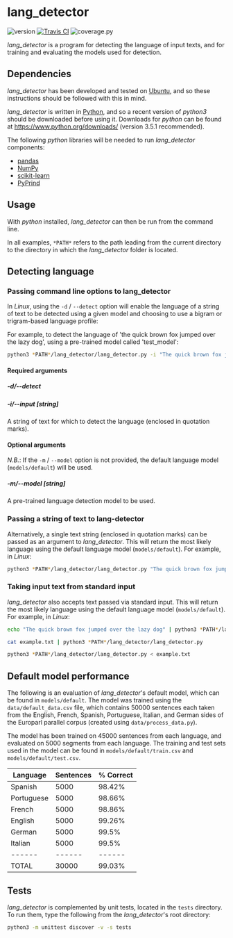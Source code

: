 # lang_detector

![version](https://img.shields.io/badge/version-0.1-important.svg) [![Travis CI](https://travis-ci.org/steveneale/lang_detector.svg?branch=master)](https://travis-ci.org/steveneale/lang_detector) ![coverage.py](https://img.shields.io/badge/coverage-46%25-yellow.svg)

*lang_detector* is a program for detecting the language of input texts, and for training and evaluating the models used for detection.


## Dependencies

*lang_detector* has been developed and tested on [Ubuntu](https://www.ubuntu.com/), and so these instructions should be followed with this in mind.

*lang_detector* is written in [Python](https://www.python.org/), and so a recent version of *python3* should be downloaded before using it. Downloads for *python* can be found at https://www.python.org/downloads/ (version 3.5.1 recommended).

The following *python* libraries will be needed to run *lang_detector* components:
* [pandas](https://pandas.pydata.org/)
* [NumPy](http://www.numpy.org/)
* [scikit-learn](https://scikit-learn.org/stable/)
* [PyPrind](https://pypi.org/project/PyPrind/)


## Usage

With *python* installed, *lang_detector* can then be run from the command line.

In all examples, `*PATH*` refers to the path leading from the current directory to the directory in which the *lang_detector* folder is located.


## Detecting language

### Passing command line options to lang_detector

In *Linux*, using the `-d` / `--detect` option will enable the language of a string of text to be detected using a given model and choosing to use a bigram or trigram-based language profile:

For example, to detect the language of 'the quick brown fox jumped over the lazy dog', using a pre-trained model called 'test_model':

```bash
python3 *PATH*/lang_detector/lang_detector.py -i "The quick brown fox jumped over the lazy dog" -m models/test_model
```

#### Required arguments

##### -d/--detect

##### -i/--input [*string*]

A string of text for which to detect the language (enclosed in quotation marks). 

#### Optional arguments

*N.B.*: If the `-m` / `--model` option is not provided, the default language model (`models/default`) will be used.

##### -m/--model [*string*]

A pre-trained language detection model to be used.


### Passing a string of text to lang-detector

Alternatively, a single text string (enclosed in quotation marks) can be passed as an argument to *lang_detector*. This will return the most likely language using the default language model (`models/default`). For example, in *Linux*:

```bash
python3 *PATH*/lang_detector/lang_detector.py "The quick brown fox jumped over the lazy dog"
```

### Taking input text from standard input

*lang_detector* also accepts text passed via standard input. This will return the most likely language using the default language model (`models/default`). For example, in *Linux*:

```bash
echo "The quick brown fox jumped over the lazy dog" | python3 *PATH*/lang_detector/lang_detector.py
```

```bash
cat example.txt | python3 *PATH*/lang_detector/lang_detector.py
```

```bash
python3 *PATH*/lang_detector/lang_detector.py < example.txt
```


## Default model performance

The following is an evaluation of *lang_detector*'s default model, which can be found in `models/default`. The model was trained using the `data/default_data.csv` file, which contains 50000 sentences each taken from the English, French, Spanish, Portuguese, Italian, and German sides of the Europarl parallel corpus (created using `data/process_data.py`).

The model has been trained on 45000 sentences from each language, and evaluated on 5000 segments from each language. The training and test sets used in the model can be found in `models/default/train.csv` and `models/default/test.csv`.

| Language | Sentences | % Correct |
| ------ | ------ | ------ |
| Spanish | 5000 | 98.42% |
| Portuguese | 5000 | 98.66% |
| French | 5000 | 98.86% |
| English | 5000 | 99.26% |
| German | 5000 | 99.5% |
| Italian | 5000 | 99.5% |
| ------ | ------ | ------ |
| TOTAL | 30000 | 99.03% |


## Tests

*lang_detector* is complemented by unit tests, located in the `tests` directory. To run them, type the following from the *lang_detector*'s root directory:

```bash
python3 -m unittest discover -v -s tests
```